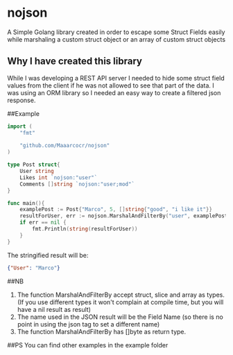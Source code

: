 # nojson
A Simple Golang library created in order to escape some Struct Fields easily while marshaling a custom struct object or an array of custom struct objects 
## Why I have created this library
While I was developing a REST API server I needed to hide some struct field values from the client if he was not allowed to see that part of the data.
I was using an ORM library so I needed an easy way to create a filtered json response.

##Example

```go
import (
	"fmt"
	
	"github.com/Maaarcocr/nojson"
)

type Post struct{
	User string
	Likes int `nojson:"user"`
	Comments []string `nojson:"user;mod"`
}

func main(){
	examplePost := Post{"Marco", 5, []string{"good", "i like it"}}
	resultForUser, err := nojson.MarshalAndFilterBy("user", examplePost)
	if err == nil {
		fmt.Println(string(resultForUser))
	}
}
```
The stringified result will be: 
```json
{"User": "Marco"}
```

##NB
1. The function MarshalAndFilterBy accept struct, slice and array as types. (If you use different types it won't complain at compile time, but you will have a nil result as result)
2. The name used in the JSON result will be the Field Name (so there is no point in using the json tag to set a different name)
3. The function MarshalAndFilterBy has []byte as return type.

##PS
You can find other examples in the example folder
